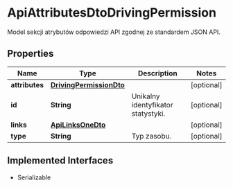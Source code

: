 

# ApiAttributesDtoDrivingPermission

Model sekcji atrybutów odpowiedzi API zgodnej ze standardem JSON API.

## Properties

| Name | Type | Description | Notes |
|------------ | ------------- | ------------- | -------------|
|**attributes** | [**DrivingPermissionDto**](DrivingPermissionDto.md) |  |  [optional] |
|**id** | **String** | Unikalny identyfikator statystyki. |  [optional] |
|**links** | [**ApiLinksOneDto**](ApiLinksOneDto.md) |  |  [optional] |
|**type** | **String** | Typ zasobu. |  [optional] |


## Implemented Interfaces

* Serializable


